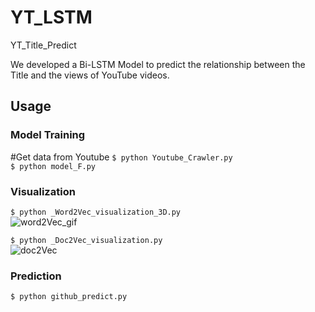 # YT_LSTM
YT_Title_Predict

We developed a Bi-LSTM Model to predict the relationship between the Title and the views of YouTube videos.


## Usage
### Model Training
#Get data from Youtube
`$ python Youtube_Crawler.py`  
`$ python model_F.py`  


### Visualization
`$ python _Word2Vec_visualization_3D.py`  
![word2Vec_gif](https://user-images.githubusercontent.com/111637364/186734029-2d3c3d5e-e059-4a75-82d3-3ac3eb5242c7.gif)

`$ python _Doc2Vec_visualization.py`  
![doc2Vec](https://user-images.githubusercontent.com/111637364/186734099-2fb85df8-3163-42aa-9492-fde8e2b08df9.jpg)


### Prediction
`$ python github_predict.py`  

